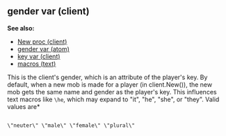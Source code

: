 ## gender var (client)
**See also:**
*   [New proc (client)](/ref/client/proc/New.md) 
*   [gender var (atom)](/ref/atom/var/gender.md) 
*   [key var (client)](/ref/client/var/key.md) 
*   [macros (text)](/ref/DM/text/macros.md) 

This is the client\'s gender, which is an attribute of the
player\'s key. By default, when a new mob is made for a player (in
client.New()), the new mob gets the same name and gender as the
player\'s key. This influences text macros like `\he`, which may expand
to \"it\", \"he\", \"she\", or \"they\". Valid values are* 
```

\"neuter\" \"male\" \"female\" \"plural\" 
```
